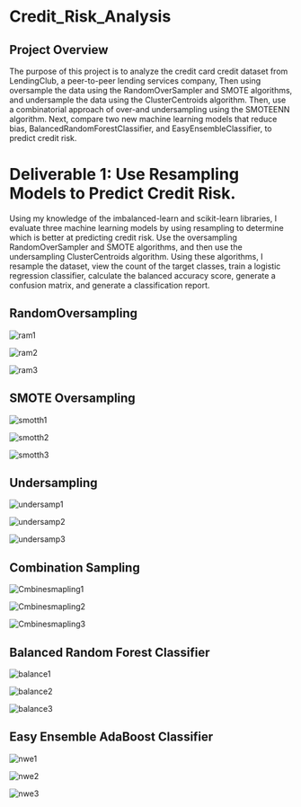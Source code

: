 # Credit_Risk_Analysis
## Project Overview

The purpose of this project is to analyze the credit card credit dataset from LendingClub, a peer-to-peer lending services company, Then using oversample the data using the RandomOverSampler and SMOTE algorithms, and undersample the data using the ClusterCentroids algorithm. Then, use a combinatorial approach of over-and undersampling using the SMOTEENN algorithm. Next, compare two new machine learning models that reduce bias, BalancedRandomForestClassifier, and EasyEnsembleClassifier, to predict credit risk. 

# Deliverable 1: Use Resampling Models to Predict Credit Risk.
Using my knowledge of the imbalanced-learn and scikit-learn libraries, I evaluate three machine learning models by using resampling to determine which is better at predicting credit risk. Use the oversampling RandomOverSampler and SMOTE algorithms, and then use the undersampling ClusterCentroids algorithm. Using these algorithms, I resample the dataset, view the count of the target classes, train a logistic regression classifier, calculate the balanced accuracy score, generate a confusion matrix, and generate a classification report.
## RandomOversampling
![ram1](https://user-images.githubusercontent.com/58860105/145740329-532eab4e-b00e-44e4-9b2a-289e48b8c755.PNG)

![ram2](https://user-images.githubusercontent.com/58860105/145740336-4b5c4619-ba9a-4c3a-9f8c-39dd3e2d54cd.PNG)

![ram3](https://user-images.githubusercontent.com/58860105/145740344-6f138e1b-17a4-47c2-88b7-a737b7932c11.PNG)




## SMOTE Oversampling
![smotth1](https://user-images.githubusercontent.com/58860105/145740134-25c8227c-9b32-43b3-a58e-9eaacb9ebeaf.PNG)

![smotth2](https://user-images.githubusercontent.com/58860105/145740135-4d69add9-6531-444c-b0c9-86470c3f6a7e.PNG)

![smotth3](https://user-images.githubusercontent.com/58860105/145740147-9d66f827-1c6a-4fae-b926-f878e2937a44.PNG)




## Undersampling
![undersamp1](https://user-images.githubusercontent.com/58860105/145739757-d2043743-c4d0-4a65-ab1e-8029d48ca087.PNG)

![undersamp2](https://user-images.githubusercontent.com/58860105/145739759-dd330879-2c1f-4ce4-aba8-003c85636dac.PNG)

![undersamp3](https://user-images.githubusercontent.com/58860105/145739763-675a8168-d037-4673-ae7b-bfc05afd56bd.PNG)


## Combination Sampling 
![Cmbinesmapling1](https://user-images.githubusercontent.com/58860105/145739532-5bcbeee4-dc4e-410f-9ab8-2370a631e713.PNG)

![Cmbinesmapling2](https://user-images.githubusercontent.com/58860105/145739540-72abd4a7-e890-418f-844f-0c2b812bf1c6.PNG)

![Cmbinesmapling3](https://user-images.githubusercontent.com/58860105/145739544-bc825d5f-f77b-41a6-89fa-6eb80a72610d.PNG)


## Balanced Random Forest Classifier
![balance1](https://user-images.githubusercontent.com/58860105/145740510-317bbfab-5347-4653-8672-6ee0054fae0a.PNG)

![balance2](https://user-images.githubusercontent.com/58860105/145740519-3d120029-7a81-4961-9e4e-8a990c9ce2a6.PNG)

![balance3](https://user-images.githubusercontent.com/58860105/145740527-b9ab8418-880e-47f5-8791-00a7f60e2e69.PNG)



## Easy Ensemble AdaBoost Classifier
![nwe1](https://user-images.githubusercontent.com/58860105/145741366-d0c2662f-6358-45a2-9ffd-e29926365e56.PNG)

![nwe2](https://user-images.githubusercontent.com/58860105/145741373-a64aff0e-083e-4989-a629-19a145c962c9.PNG)

![nwe3](https://user-images.githubusercontent.com/58860105/145741379-2a250b29-1b46-406a-bc09-09f78070eff7.PNG)



